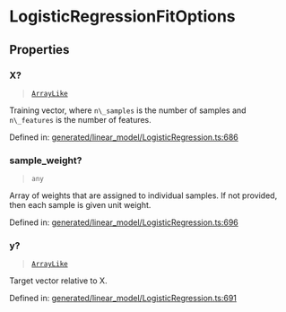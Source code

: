 # LogisticRegressionFitOptions

## Properties

### X?

> [`ArrayLike`](../types/ArrayLike.md)

Training vector, where `n\_samples` is the number of samples and `n\_features` is the number of features.

Defined in:  [generated/linear\_model/LogisticRegression.ts:686](https://github.com/transitive-bullshit/scikit-learn-ts/blob/92ab806/packages/sklearn/src/generated/linear_model/LogisticRegression.ts#L686)

### sample\_weight?

> `any`

Array of weights that are assigned to individual samples. If not provided, then each sample is given unit weight.

Defined in:  [generated/linear\_model/LogisticRegression.ts:696](https://github.com/transitive-bullshit/scikit-learn-ts/blob/92ab806/packages/sklearn/src/generated/linear_model/LogisticRegression.ts#L696)

### y?

> [`ArrayLike`](../types/ArrayLike.md)

Target vector relative to X.

Defined in:  [generated/linear\_model/LogisticRegression.ts:691](https://github.com/transitive-bullshit/scikit-learn-ts/blob/92ab806/packages/sklearn/src/generated/linear_model/LogisticRegression.ts#L691)
